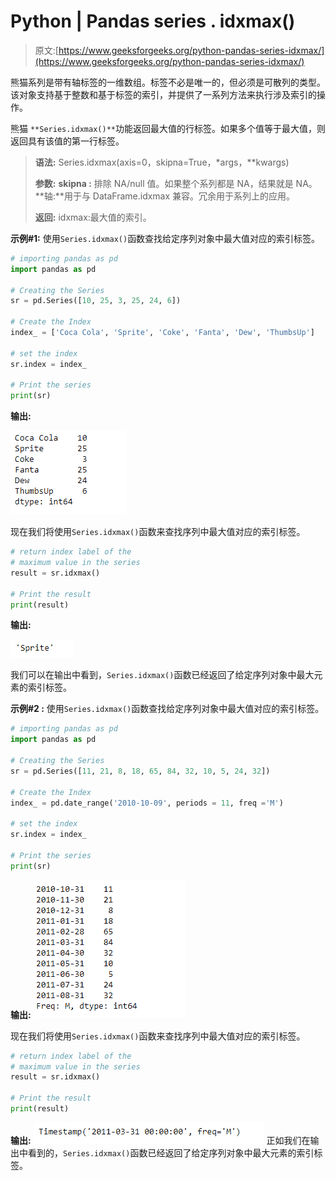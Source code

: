 # Python | Pandas series . idxmax()

> 原文:[https://www.geeksforgeeks.org/python-pandas-series-idxmax/](https://www.geeksforgeeks.org/python-pandas-series-idxmax/)

熊猫系列是带有轴标签的一维数组。标签不必是唯一的，但必须是可散列的类型。该对象支持基于整数和基于标签的索引，并提供了一系列方法来执行涉及索引的操作。

熊猫 `**Series.idxmax()**`功能返回最大值的行标签。如果多个值等于最大值，则返回具有该值的第一行标签。

> **语法:** Series.idxmax(axis=0，skipna=True，*args，**kwargs)
> 
> **参数:**
> **skipna :** 排除 NA/null 值。如果整个系列都是 NA，结果就是 NA。
> **轴:**用于与 DataFrame.idxmax 兼容。冗余用于系列上的应用。
> 
> **返回:** idxmax:最大值的索引。

**示例#1:** 使用`Series.idxmax()`函数查找给定序列对象中最大值对应的索引标签。

```py
# importing pandas as pd
import pandas as pd

# Creating the Series
sr = pd.Series([10, 25, 3, 25, 24, 6])

# Create the Index
index_ = ['Coca Cola', 'Sprite', 'Coke', 'Fanta', 'Dew', 'ThumbsUp']

# set the index
sr.index = index_

# Print the series
print(sr)
```

**输出:**

![](img/1f53af828e1a9600b255c9201272ff8a.png)

现在我们将使用`Series.idxmax()`函数来查找序列中最大值对应的索引标签。

```py
# return index label of the 
# maximum value in the series
result = sr.idxmax()

# Print the result
print(result)
```

**输出:**

![](img/ae38990ed830e726dc9487ae82bf18d0.png)

我们可以在输出中看到，`Series.idxmax()`函数已经返回了给定序列对象中最大元素的索引标签。

**示例#2 :** 使用`Series.idxmax()`函数查找给定序列对象中最大值对应的索引标签。

```py
# importing pandas as pd
import pandas as pd

# Creating the Series
sr = pd.Series([11, 21, 8, 18, 65, 84, 32, 10, 5, 24, 32])

# Create the Index
index_ = pd.date_range('2010-10-09', periods = 11, freq ='M')

# set the index
sr.index = index_

# Print the series
print(sr)
```

**输出:**
![](img/229bdc336ad3db176b98acf5dad7297f.png)

现在我们将使用`Series.idxmax()`函数来查找序列中最大值对应的索引标签。

```py
# return index label of the 
# maximum value in the series
result = sr.idxmax()

# Print the result
print(result)
```

**输出:**
![](img/a43447638488bfe984de0d55638123b4.png)
正如我们在输出中看到的，`Series.idxmax()`函数已经返回了给定序列对象中最大元素的索引标签。